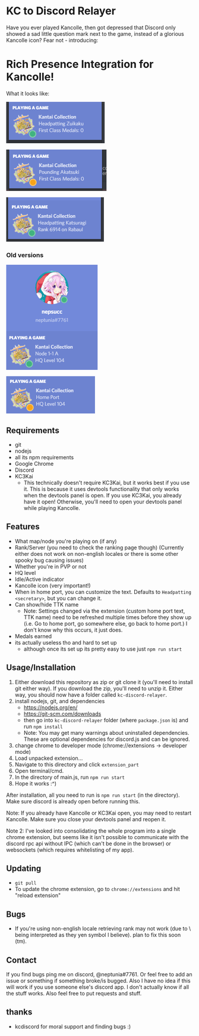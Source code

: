 KC to Discord Relayer
=====================

Have you ever played Kancolle, then got depressed that Discord only showed a sad little question mark next to the game, instead of a glorious Kancolle icon? Fear not - introducing: 

# Rich Presence Integration for Kancolle!

What it looks like:

![default](./img/default_open.PNG)

![custom home port text](./img/new_custom_text.PNG)

![server rank](./img/rank.PNG)

### Old versions

![node 1-1a](./img/battle.PNG)

![idle_home](./img/idle.PNG)

## Requirements

* git
* nodejs
* all its npm requirements
* Google Chrome
* Discord
* KC3Kai
	- This technically doesn't require KC3Kai, but it works best if you use it. This is because it uses devtools functionality that only works when the devtools panel is open. If you use KC3Kai, you already have it open! Otherwise, you'll need to open your devtools panel while playing Kancolle.

## Features

* What map/node you're playing on (if any)
* Rank/Server (you need to check the ranking page though) (Currently either does not work on non-english locales or there is some other spooky bug causing issues)
* Whether you're in PVP or not
* HQ level
* Idle/Active indicator
* Kancolle icon (very important!)
* When in home port, you can customize the text. Defaults to `Headpatting <secretary>`, but you can change it.
* Can show/hide TTK name
	- Note: Settings changed via the extension (custom home port text, TTK name) need to be refreshed multiple times before they show up (i.e. Go to home port, go somewhere else, go back to home port.) I don't know why this occurs, it just does.
* Medals earned
* its actually useless tho and hard to set up
	- although once its set up its pretty easy to use just `npm run start`

## Usage/Installation

1. Either download this repository as zip or git clone it (you'll need to install git either way). If you download the zip, you'll need to unzip it. Either way, you should now have a folder called `kc-discord-relayer`.
2. install nodejs, git, and dependencies
	- https://nodejs.org/en/
	- https://git-scm.com/downloads
	- then go into `kc-discord-relayer` folder (where `package.json` is) and run `npm install`
	- Note: You may get many warnings about uninstalled dependencies. These are optional dependencies for discord.js and can be ignored.
3. change chrome to developer mode (chrome://extensions -> developer mode)
4. Load unpacked extension...
5. Navigate to this directory and click `extension_part`
6. Open terminal/cmd.
7. In the directory of main.js, run `npm run start`
8. Hope it works :^)

After installation, all you need to run is `npm run start` (in the directory). Make sure discord is already open before running this.

Note: If you already have Kancolle or KC3Kai open, you may need to restart Kancolle. Make sure you close your devtools panel and reopen it.

Note 2: I've looked into consolidating the whole program into a single chrome extension, but seems like it isn't possible to communicate with the discord rpc api without IPC (which can't be done in the browser) or websockets (which requires whitelisting of my app).

## Updating

* `git pull`
* To update the chrome extension, go to `chrome://extensions` and hit "reload extension"

## Bugs

* If you're using non-english locale retrieving rank may not work (due to \ being interpreted as they yen symbol I believe). plan to fix this soon (tm).

## Contact

If you find bugs ping me on discord, @neptunia#7761. Or feel free to add an issue or something if something broke/is bugged. Also I have no idea if this will work if you use someone else's discord app. I don't actually know if all the stuff works. Also feel free to put requests and stuff.

## thanks

* kcdiscord for moral support and finding bugs :)
